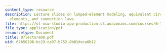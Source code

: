 ```yaml
---
content_type: resource
description: Lecture slides on lumped-element modeling, equivalent circuits and circuit
  elements, and connection laws.
file: https://ol-ocw-studio-app-production.s3.amazonaws.com/courses/6-777j-design-and-fabrication-of-microelectromechanical-devices-spring-2007/67b50298bc29ca07b7528b01deca6b12_07lecture08.pdf
file_type: application/pdf
resourcetype: Document
title: 07lecture08.pdf
uid: 67b50298-bc29-ca07-b752-8b01deca6b12
---
```

